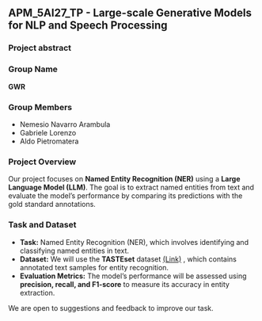 ## APM_5AI27_TP - Large-scale Generative Models for NLP and Speech Processing

### Project abstract

### Group Name

**GWR**

### Group Members

- Nemesio Navarro Arambula
- Gabriele Lorenzo
- Aldo Pietromatera

### Project Overview

Our project focuses on **Named Entity Recognition (NER)** using a **Large Language Model (LLM)**. The goal is to extract named entities from text and evaluate the model’s performance by comparing its predictions with the gold standard annotations.

### Task and Dataset

- **Task:** Named Entity Recognition (NER), which involves identifying and classifying named entities in text.
- **Dataset:** We will use the **TASTEset** dataset [(Link)](https://github.com/taisti/TASTEset/tree/main/data)
  , which contains annotated text samples for entity recognition.
- **Evaluation Metrics:** The model’s performance will be assessed using **precision, recall, and F1-score** to measure its accuracy in entity extraction.

We are open to suggestions and feedback to improve our task.
